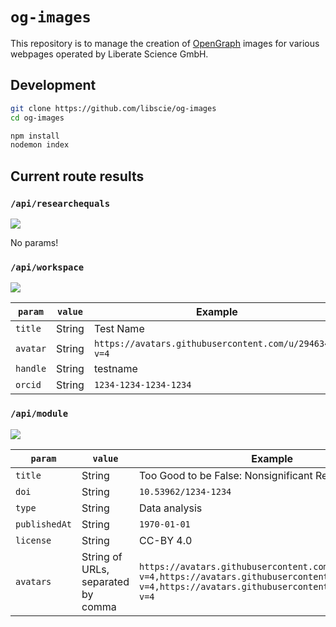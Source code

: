# `og-images`

This repository is to manage the creation of [OpenGraph](https://ogp.me/) images for various webpages operated by Liberate Science GmbH.

## Development

```sh
git clone https://github.com/libscie/og-images
cd og-images

npm install
nodemon index
```

## Current route results

### `/api/researchequals`

![](https://og-images.herokuapp.com/api/researchequals)

No params!

### `/api/workspace`

![](https://og-images.herokuapp.com/api/workspace?title=test&avatar=https://avatars.githubusercontent.com/u/2946344?v=4&handle=chartgerink&orcid=1234-1234-1234-1234)

| `param`  | `value` | Example                                               |
|----------|---------|-------------------------------------------------------|
| `title`  | String  | Test Name                                             |
| `avatar` | String  | `https://avatars.githubusercontent.com/u/2946344?v=4` |
| `handle` | String  | testname                                              |
| `orcid`  | String  | `1234-1234-1234-1234`                                 |

### `/api/module`

![](https://og-images.herokuapp.com/api/module?title=%20title%20Test%20title%20Test%20title%20%20title%20Test%20title%20Test%20title%20%20title%20Test%20title%20Test%20title%20%20title%20Test%20title%20Test%20title%20%20title%20Test%20title%20Test%20title%20%20title%20Test%20title%20Test%20title%20%20title%20Test%20title%20Test%20title%20%20title%20Test%20title%20Test%20title%20%20title%20Test%20title%20Test%20title%20%20title%20Test%20title%20Test%20title%20&type=Theory&doi=10.53962/1234-1234&publishedAt=2022-01-20&avatars=https://avatars.githubusercontent.com/u/2946344?v=4,https://avatars.githubusercontent.com/u/2946344?v=4,https://avatars.githubusercontent.com/u/2946344?v=4,https://avatars.githubusercontent.com/u/2946344?v=4,https://avatars.githubusercontent.com/u/2946344?v=4,https://avatars.githubusercontent.com/u/2946344?v=4,https://avatars.githubusercontent.com/u/2946344?v=4,https://avatars.githubusercontent.com/u/2946344?v=4,https://avatars.githubusercontent.com/u/2946344?v=4,https://avatars.githubusercontent.com/u/2946344?v=4,https://avatars.githubusercontent.com/u/2946344?v=4,https://avatars.githubusercontent.com/u/2946344?v=4,https://avatars.githubusercontent.com/u/2946344?v=4&license=CC0%20Public%20Domain%20Dedication)

| `param`       | `value`                            | Example                                                                                                                                                       |
|---------------|------------------------------------|---------------------------------------------------------------------------------------------------------------------------------------------------------------|
| `title`       | String                             | Too Good to be False: Nonsignificant Results Revisited                                                                                                        |
| `doi`         | String                             | `10.53962/1234-1234`                                                                                                                                          |
| `type`        | String                             | Data analysis                                                                                                                                                 |
| `publishedAt` | String                             | `1970-01-01`                                                                                                                                                  |
| `license`     | String                             | CC-BY 4.0                                                                                                                                                     |
| `avatars`     | String of URLs, separated by comma | `https://avatars.githubusercontent.com/u/2946344?v=4,https://avatars.githubusercontent.com/u/2946344?v=4,https://avatars.githubusercontent.com/u/2946344?v=4` |